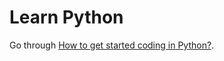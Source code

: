 # Learn Python

Go through [How to get started coding in Python?](https://nbviewer.org/github/Tanu-N-Prabhu/Python/blob/master/How_to_get_started_coding_in_Python%3F.ipynb).

